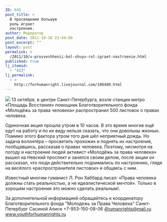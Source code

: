 ```yaml
---
ID: 645
post_title: >
  В просвещении большую
  роль играет
  настроение.
author: Модератор
post_date: 2011-10-16 22:44:00
post_excerpt: ""
layout: post
permalink: >
  /2011/10/v-prosveshhenii-bol-shuyu-rol-igraet-nastroenie.html
published: true
lj_itemid:
  - "423"
lj_permalink:
  - >
    http://forhumanright.livejournal.com/108489.html
---
```

<img src="http://cs5338.vk.com/u132145096/132409092/x_5b26039f.jpg" /> 13 октября, в центре Санкт-Петербурга, возле станции метро «Площадь Восстания» помощник Благотворительного фонда «Молодёжь за права человека» распространил 500 листовок о правах человека.

Одиночная акция прошла утром в 10 часов. В это время многие ещё едут на работу и по их виду нельзя сказать, что они довольны жизнью. Помимо этого фактора утром того дня шёл неприятный дождь. Но задача волонтёра – просветить прохожих и поднять их настроение, пообщавшись, рассказав о правах человека. Поэтому, несмотря на погоду и настроение людей активист «Молодёжь за права человека» вышел на Невский проспект и занялся своим делом, после акции он рассказал, что люди действительно поднимались по настроению, глядя на весёлого «распространителя листовок» и общаясь с ним.

Известный многим гуманист Л. Рон Хаббард писал: «Права человека должны стать реальностью, а не идеалистической мечтой». Только в хорошем настроении это можно сделать реальным!.


За дополнительной информацией обращайтесь к координатору
Благотворительного фонда
"Молодежь за Права Человека" Санкт-Петербург 
Сасиной Алисе 
+7-953-150-08-06 
4humanrights@mail.ru
www.youthforhumanrights.ru